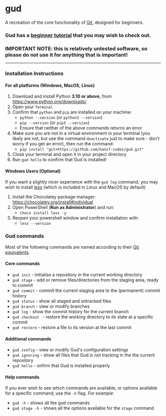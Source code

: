 # gud

A recreation of the core functionality of [Git](https://git-scm.com/), designed for beginners.

### Gud has a [beginner tutorial](tutorial.md) that you may wish to check out.

### IMPORTANT NOTE: this is relatively untested software, so please do not use it for anything that is important!

<hr>

### Installation Instructions

#### For all platforms (Windows, MacOS, Linux)

1. Download and install Python **3.10 or above**, from https://www.python.org/downloads/
2. Open your `Terminal`
3. Confirm that `python` and `pip` are installed on your machine:
   - `python --version` (or `python3 --version`)
   - `pip --version` (or `pip3 --version`)
   - Ensure that neither of the above commands returns an error
4. Make sure you are not in a virtual environment in your terminal (you likely are not, but use the command `deactivate` just to make sure - don't worry if you get an error), then run the command:
   - `pip install "git+https://github.com/hanif-codes/gud.git"`
5. Close your terminal and open it in your project directory
6. Run `gud hello` to confirm that Gud is installed!

#### Windows Users (Optional)

If you want a slightly nicer experience with the `gud log` command, you may wish to install
[less](https://community.chocolatey.org/packages/Less/) (which is included in Linux and MacOS by default)

1. Install the Chocolatey package manager: https://chocolatey.org/install#individual
2. Open PowerShell (**Run as Administrator**) and run:
   - `choco install less -y`
3. Reopen your powershell window and confirm installation with:
   - `less --version`

### Gud commands

Most of the following commands are named according to their [Git equivalents](https://git-scm.com/docs).

#### Core commands

- `gud init` - initialise a repository in the current working directory
- `gud stage` - add or remove files/directories from the staging area, ready to commit
- `gud commit` - commit the current staging area to the (permanent) commit history
- `gud status` - show all staged and untracked files
- `gud branch` - view or modify branches
- `gud log` - show the commit history for the current branch
- `gud checkout ` - restore the working directory to its state at a specific commit
- `gud restore` - restore a file to its version at the last commit

#### Additional commands

- `gud config` - view or modify Gud's configuration settings
- `gud ignoring` - show all files that Gud is not tracking in the the current repository
- `gud hello` - onfirm that Gud is installed properly

#### Help commands

If you ever wish to see which commands are available, or options available for a specific command, use the `-h` flag. _For example:_

- `gud -h` - shows all the gud commands
- `gud stage -h` - shows all the options available for the `stage` command

